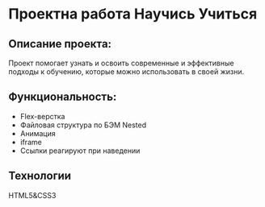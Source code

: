 # **Проектна работа Научись Учиться**
## **Описание проекта:**
Проект помогает узнать и освоить современные и эффективные подходы к обучению, которые можно использовать в своей жизни.
## Функциональность:
* Flex-верстка
* Файловая структура по БЭМ Nested
* Анимация
* iframe
* Ссылки реагируют при наведении
## Технологии
HTML5&CSS3


